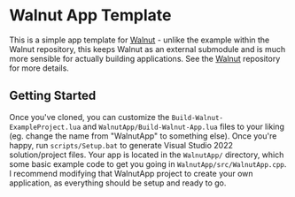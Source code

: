 # Walnut App Template

This is a simple app template for [Walnut](https://github.com/StudioCherno/Walnut/tree/dev) - unlike the example within the Walnut repository, this keeps Walnut as an external submodule and is much more sensible for actually building applications. See the [Walnut](https://github.com/StudioCherno/Walnut/tree/dev) repository for more details.

## Getting Started
Once you've cloned, you can customize the `Build-Walnut-ExampleProject.lua` and `WalnutApp/Build-Walnut-App.lua` files to your liking (eg. change the name from "WalnutApp" to something else).  Once you're happy, run `scripts/Setup.bat` to generate Visual Studio 2022 solution/project files. Your app is located in the `WalnutApp/` directory, which some basic example code to get you going in `WalnutApp/src/WalnutApp.cpp`. I recommend modifying that WalnutApp project to create your own application, as everything should be setup and ready to go.

